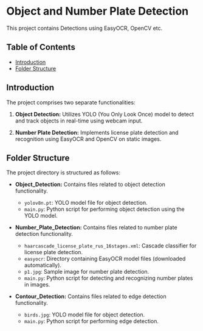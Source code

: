# Object and Number Plate Detection

This project contains Detections using EasyOCR, OpenCV etc.

## Table of Contents

- [Introduction](#introduction)
- [Folder Structure](#folder-structure)

## Introduction

The project comprises two separate functionalities:

1. **Object Detection:** Utilizes YOLO (You Only Look Once) model to detect and track objects in real-time using webcam input.

2. **Number Plate Detection:** Implements license plate detection and recognition using EasyOCR and OpenCV on static images.

## Folder Structure

The project directory is structured as follows:


- **Object_Detection:** Contains files related to object detection functionality.
  - `yolov8n.pt`: YOLO model file for object detection.
  - `main.py`: Python script for performing object detection using the YOLO model.

- **Number_Plate_Detection:** Contains files related to number plate detection functionality.
  - `haarcascade_license_plate_rus_16stages.xml`: Cascade classifier for license plate detection.
  - `easyocr`: Directory containing EasyOCR model files (downloaded automatically).
  - `p1.jpg`: Sample image for number plate detection.
  - `main.py`: Python script for detecting and recognizing number plates in images.

- **Contour_Detection:** Contains files related to edge detection functionality.
  - `birds.jpg`: YOLO model file for object detection.
  - `main.py`: Python script for performing edge detection.




